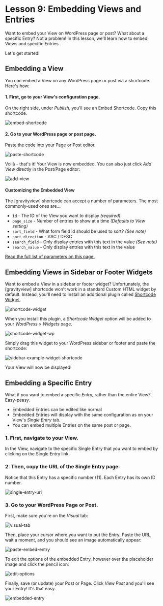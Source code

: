 # Lesson 9: Embedding Views and Entries

Want to embed your View on WordPress page or post? What about a specific Entry? Not a problem! In this lesson, we'll learn how to embed Views and specific Entries. 

Let's get started!



## Embedding a View

You can embed a View on any WordPress page or post via a shortcode. Here's how:

#### 1. First, go to your View's configuration page.

On the right side, under *Publish*, you'll see an Embed Shortcode. Copy this shortcode.

![embed-shortcode](./images/embed-shortcode.png)



#### 2. Go to your WordPress page or post page.

Paste the code into your Page or Post editor.

![paste-shortcode](./images/paste-shortcode.png)

Voilà - that's it! Your View is now embedded. You can also just click *Add View* directly in the Post/Page editor:



![add-view](./images/add-view.png)



#### Customizing the Embedded View

The [gravityview] shortcode can accept a number of parameters. The most commonly-used ones are...

- `id` - The ID of the View you want to display *(required)*
- `page_size` - Number of entries to show at a time *(Defaults to View setting)*
- `sort_field` - What form field id should be used to sort? *(See note)*
- `sort_direction` - ASC / DESC
- `search_field` - Only display entries with this text in the value *(See note)*
- `search_value` - Only display entries with this text in the value

[Read the full list of parameters on this page.](https://docs.gravityview.co/article/73-using-the-shortcode) 



## Embedding Views in Sidebar or Footer Widgets

Want to embed a View in a sidebar or footer widget? Unfortunately, the [gravityview] shortcode won't work in a standard Custom HTML widget by default. Instead, you'll need to install an additional plugin called [Shortcode Widget](https://wordpress.org/plugins/shortcode-widget/).

![shortcode-widget](./images/shortcode-widget.png)

When you install this plugin, a *Shortcode Widget* option will be added to your *WordPress > Widgets* page. 



![shortcode-widget-wp](./images/shortcode-widget-wp.png)



Simply drag this widget to your WordPress sidebar or footer and paste the shortcode:



![sidebar-example-widget-shortcode](./images/sidebar-example-widget-shortcode.png)



Your View will now be displayed!



## Embedding a Specific Entry

What if you want to embed a specific Entry, rather than the entire View? Easy-peasy. 

- Embedded Entries can be edited like normal
- Embedded Entries will display with the same configuration as on your View's *Single Entry* tab.
- You can embed multiple Entries on the same post or page.

### 1. First, navigate to your View.

In the View, navigate to the specific Single Entry that you want to embed by clicking on the Single Entry link.

### 2. Then, copy the URL of the Single Entry page.

Notice that this Entry has a specific number (11). Each Entry has its own ID number.



![single-entry-url](./images/single-entry-url.png)

### 3. Go to your WordPress Page or Post.

First, make sure you're on the *Visual* tab:



![visual-tab](./images/visual-tab.png)



Then, place your cursor where you want to put the Entry. Paste the URL, wait a moment, and you should see an image automatically appear:



![paste-embed-entry](./images/paste-embed-entry.png)



To edit the options of the embedded Entry, however over the placeholder image and click the pencil icon:



![edit-options](./images/edit-options.png)

Finally, save (or update) your Post or Page. Click *View Post* and you'll see your Entry! It's that easy.

 

![embedded-entry](./images/embedded-entry.png)